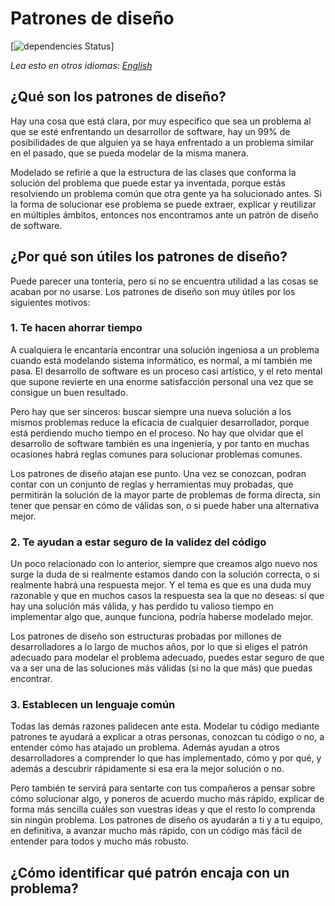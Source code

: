 # Patrones de diseño
[![dependencies Status](https://david-dm.org/dwyl/esta/status.svg)]

*Lea esto en otros idiomas: [English](README.en.md)*

## ¿Qué son los patrones de diseño?

Hay una cosa que está clara, por muy específico que sea un problema al que se esté enfrentando un desarrollor de software, hay un 99% de posibilidades de que alguien ya se haya enfrentado a un problema similar en el pasado, que se pueda modelar de la misma manera.

Modelado se refirie a que la estructura de las clases que conforma la solución del problema que puede estar ya inventada, porque estás resolviendo un problema común que otra gente ya ha solucionado antes. Si la forma de solucionar ese problema se puede extraer, explicar y reutilizar en múltiples ámbitos, entonces nos encontramos ante un patrón de diseño de software.

## ¿Por qué son útiles los patrones de diseño?

Puede parecer una tontería, pero si no se encuentra utilidad a las cosas se acaban por no usarse. Los patrones de diseño son muy útiles por los siguientes motivos:

### 1. Te hacen ahorrar tiempo

A cualquiera le encantaría encontrar una solución ingeniosa a un problema cuando está modelando sistema informático, es normal, a mí también me pasa. El desarrollo de software es un proceso casi artístico, y el reto mental que supone revierte en una enorme satisfacción personal una vez que se consigue un buen resultado.

Pero hay que ser sinceros: buscar siempre una nueva solución a los mismos problemas reduce la eficacia de cualquier desarrollador, porque está perdiendo mucho tiempo en el proceso. No hay que olvidar que el desarrollo de software también es una ingeniería, y por tanto en muchas ocasiones habrá reglas comunes para solucionar problemas comunes.

Los patrones de diseño atajan ese punto. Una vez se conozcan, podran contar con un conjunto de reglas y herramientas muy probadas, que permitirán la solución de la mayor parte de problemas de forma directa, sin tener que pensar en cómo de válidas son, o si puede haber una alternativa mejor.

### 2. Te ayudan a estar seguro de la validez del código

Un poco relacionado con lo anterior, siempre que creamos algo nuevo nos surge la duda de si realmente estamos dando con la solución correcta, o si realmente habrá una respuesta mejor. Y el tema es que es una duda muy razonable y que en muchos casos la respuesta sea la que no deseas: sí que hay una solución más válida, y has perdido tu valioso tiempo en implementar algo que, aunque funciona, podría haberse modelado mejor.

Los patrones de diseño son estructuras probadas por millones de desarrolladores a lo largo de muchos años, por lo que si eliges el patrón adecuado para modelar el problema adecuado, puedes estar seguro de que va a ser una de las soluciones más válidas (si no la que más) que puedas encontrar.

### 3. Establecen un lenguaje común

Todas las demás razones palidecen ante esta. Modelar tu código mediante patrones te ayudará a explicar a otras personas, conozcan tu código o no, a entender cómo has atajado un problema. Además ayudan a otros desarrolladores a comprender lo que has implementado, cómo y por qué, y además a descubrir rápidamente si esa era la mejor solución o no.

Pero también te servirá para sentarte con tus compañeros a pensar sobre cómo solucionar algo, y poneros de acuerdo mucho más rápido, explicar de forma más sencilla cuáles son vuestras ideas y que el resto lo comprenda sin ningún problema. Los patrones de diseño os ayudarán a ti y a tu equipo, en definitiva, a avanzar mucho más rápido, con un código más fácil de entender para todos y mucho más robusto.

## ¿Cómo identificar qué patrón encaja con un problema?
